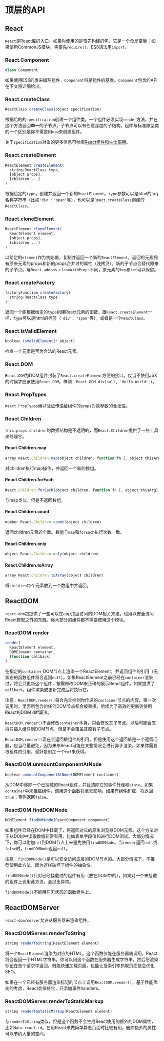 # 顶层的API

## React

`React`是React库的入口。如果你使用的是预先构建的包，它是一个全局变量；如果使用CommonJS模块，需要先`require()`。ES6语法用`import`。

### React.Component

```js
class Component
```

如果使用ES6的类来编写组件，`Component`将是组件的基类。`Component`包含的API在下文将详细给出。

### React.createClass

```js
ReactClass createClass(object specification)
```

根据给的的`specification`创建一个组件类。一个组件必须实现`render`方法，并在这个方法返回**单一**的子节点。子节点可以有任意深度的子结构。组件与标准原型类的一个区别是你不需要用`new`来创建组件。

关于`specification`对象的更多信息可参阅[React组件和生命周期](/react/1.React组件和生命周期.md)。

### React.createElement

```js
ReactElement createElement(
  string/ReactClass type,
  [object props],
  [children ...]
)
```

根据给定的`type`，创建并返回一个新的`ReactElement`。`type`参数可以是html的tag名称字符串（比如`'div''`,`'span'`等），也可以是`React.createClass`创建的`ReactClass`。

### React.cloneElement

```js
ReactElement cloneElement(
  ReactElement element,
  [object props],
  [children ...]
)
```

以给定的`element`作为初始值，复制并返回一个新的`ReactElement`。返回的元素拥有原来元素的props和新的props合并过的属性（浅拷贝）。新的子节点会替代原来的子节点。与`React.addons.cloneWithProps`不同，原元素的`key`和`ref`可以保留。

### React.createFactory

```js
factoryFunction createFactory(
  string/ReactClass type
)
```

返回一个能根据给定的`type`创建React元素的函数，跟`React.createElement`一样，`type`可以是html的标签（`'div'`，`'span'`等），或者是一个`ReactClass`。

### React.isValidElement

```js
boolean isValidElement(* object)
```

检查一个元素是否为合法的React元素。

### React.DOM

`React.DOM`为DOM组件封装了`React.createElement`方便的接口。仅当不使用JSX的时候才应该使用`React.DOM`。样例：`React.DOM.div(null, 'Hello World!')`。

### React.PropTypes

`React.PropTypes`用以验证传递给组件的`props`对象参数的合法性。

### React.Children

`this.props.children`的数据结构是不透明的，而`React.Children`提供了一些工具来处理它。

#### React.Children.map

```js
array React.Children.map(object children, function fn [, object thisArg])
```

对children执行map操作，并返回一个新的数组。

#### React.Children.forEach

```js
React.Children.forEach(object children, function fn [, object thisArg])
```

与map类似，但是不返回数组。

#### React.Children.count

```js
number React.Children.count(object children)
```

返回children元素的个数。数量与`map`和`forEach`执行次数一致。

#### React.Children.only

```js
object React.Children.only(object children)
```

#### React.Children.toArray

```js
array React.Children.toArray(object children)
```

将`children`每个元素放到一个数组中并返回。

## ReactDOM

`react-dom`包提供了一些可以在app顶层访问的DOM相关方法，也用以安全访问React模型之外的东西。你大部分的组件都不需要使用这个模块。

### ReactDOM.render

```js
render(
  ReactElement element,
  DOMElement container,
  [function callback]
)
```

在指定的`container` DOM节点上渲染一个ReactElement，并返回组件的引用（无状态的函数组件将会返回`null`）。如果ReactElement之前已经在`container`渲染过，将会只更新这个组件，按需修改DOM来正确的展示React组件。如果提供了`callback`，组件渲染或更新完成后将执行它。

注意：`ReactDOM.render()`将会完全控制你传递的`container`节点的内容。第一次调用时，里面所包含的任何DOM节点都会被替换，后续为了高效的更新则使用React的DOM diff算法。

`ReactDOM.render()`不会修改`container`本身，只会修改其子节点。以后可能会支持只插入组件到DOM节点，但是不会覆盖其原有子节点。

`ReactDOM.render()`现在会返回根组件的引用，但是使用这个返回值是一个遗留问题，应当尽量避免，因为未来React可能在某些情况会进行异步渲染。如果你需要根组件的引用，最好是附加一个`ref`来获得。

### ReactDOM.unmountComponentAtNode

```js
boolean unmountComponentAtNode(DOMElement container)
```

从DOM中移除一个已挂载的React组件，并且清除它的事件处理和`state`。如果`container`中未挂载组件，调用这个函数将毫无影响。如果有组件卸载，将返回`true`；否则返回`false`。

### ReactDOM.findDOMNode

```js
DOMElement findDOMNode(ReactComponent component)
```

如果组件已经在DOM中挂载了，将返回对应的原生浏览器DOM元素。这个方法对于从DOM中读取数值非常有用，比如表单字段值和进行DOM测试。大部分情况下，你可以附加`ref`到DOM节点上来避免使用`findDOMNode`。当`render`返回`null`或`false`时，`findDOMNode`返回`null`。

注意：`findDOMNode()`是可以安全访问底层的DOM节点的。大部分情况下，不推荐使用此方法，因为这样破坏了组件的抽象性。

`findDOMNode()`只对已经挂载过的组件有用（放在DOM中的），如果对一个未挂载的组件上调用此方法，会抛出异常。

`findDOMNode()`不能用在无状态的函数组件上。

## ReactDOMServer

`react-dom/server`允许从服务器来渲染组件。

### ReactDOMServer.renderToString

```js
string renderToString(ReactElement element)
```

将一个`ReactElement`渲染为对应的HTML。这个函数仅能在服务器端调用，React将会返回一个HTML字符串。你可以用这个函数在服务器生成字符串，然后把渲染标记在首个请求中返回，既能快速加载页面，也能让搜索引擎抓取页面信息优化SEO。

如果在一个已经有服务器渲染标记的节点上调用`ReactDOM.render()`，基于性能优先的考虑，React会保持它，只添加事件handlers。

### ReactDOMServer.renderToStaticMarkup

```js
string renderToStaticMarkup(ReactElement element)
```

与`renderToString`类似，但是这个函数不会生成React使用的额外的DOM属性，比如`data-react-id`。在用React来做简单静态页面时比较有用，删除额外的属性可以节约大量的空间。
